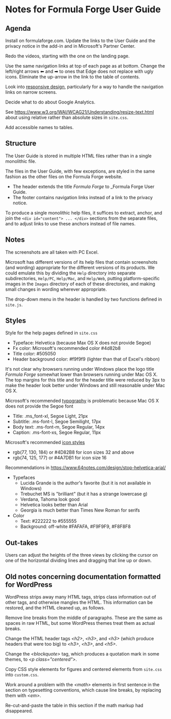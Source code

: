 # Notes for Formula Forge User Guide

## Agenda

Install on formulaforge.com.  Update the links to the User Guide and the privacy notice in the add-in and in Microsoft's Partner Center.

Redo the videos, starting with the one on the landing page.

Use the same navigation links at top of each page as at bottom.  Change the left/right arrows &#11013; and &#10145; to ones that Edge does not replace with ugly icons.  Eliminate the up-arrow in the link to the table of contents.

Look into [responsive design](https://www.w3schools.com/html/html_responsive.asp), particularly for a way to handle the navigation links on narrow screens.

Decide what to do about Google Analytics.

See <https://www.w3.org/WAI/WCAG21/Understanding/resize-text.html> about using relative rather than absolute sizes in `site.css`.

Add accessible names to tables.

## Structure

The User Guide is stored in multiple HTML files rather than in a single monolithic file.

The files in the User Guide, with few exceptions, are styled in the same fashion as the other files on the Formula Forge website.

- The header extends the title _Formula Forge_ to _Formula Forge User Guide.
- The footer contains navigation links instead of a link to the privacy notice.

To produce a single monolithic help files, it suffices to extract, anchor, and join the `<div id="content"> ... </div>` sections from the separate files, and to adjust links to use these anchors instead of file names.

## Notes

The screenshots are all taken with PC Excel.

Microsoft has different versions of its help files that contain screenshots (and wording) appropriate for the different versions of its products.  We could emulate this by dividing the `Help` directory into separate subdirectories, `Help/PC`, `Help/Mac`, and `Help/Web`, putting platform-specific images in the `Images` directory of each of these directories, and making small changes in wording wherever appropriate.

The drop-down menu in the header is handled by two functions defined in `site.js`.

## Styles

Style for the help pages defined in `site.css`

- Typeface: Helvetica (because Max OS X does not provide Segoe)
- Fx color: Microsoft's recommended color #4d82b8
- Title color: #505050
- Header background color: #f9f9f9 (lighter than that of Excel's ribbon)

It's not clear why browsers running under Windows place the logo title _Formula Forge_ somewhat lower than browsers running under Mac OS X.  The top margins for this title and for the header title were reduced by 3px to make the header look better under Windows and still reasonable under Mac OS X.

Microsoft's recommended [typography](https://docs.microsoft.com/en-us/office/dev/add-ins/design/add-in-typography) is problematic because Mac OS X does not provide the Segoe font

- Title: .ms_font-xl, Segoe Light, 21px
- Subtitle: .ms-font-l, Segoe Semilight, 17px
- Body text: .ms-font-m, Segoe Regular, 14px
- Caption: .ms-font-xs, Segoe Regular, 11px

Microsoft's recommended [icon styles](https://docs.microsoft.com/en-us/office/dev/add-ins/design/add-in-icons-monoline)

- rgb(77, 130, 184) or #4D82B8 for icon sizes 32 and above
- rgb(74, 125, 177) or #4A7DB1 for icon size 16

Recommendations in <https://www.64notes.com/design/stop-helvetica-arial/>

- Typefaces
  - Lucida Grande is the author's favorite (but it is not available in Windows)
  - Trebuchet MS is "brilliant" (but it has a strange lowercase g)
  - Verdana, Tahoma look good
  - Helvetica looks better than Arial
  - Georgia is much better than Times New Roman for serifs
- Color
  - Text: #222222 to #555555
  - Background: off-white #FAFAFA, #F9F9F9, #F8F8F8

## Out-takes

Users can adjust the heights of the three views by clicking the cursor on one of the horizontal dividing lines and dragging that line up or down.

## Old notes concerning documentation formatted for WordPress

WordPress strips away many HTML tags, strips class information out of other tags, and otherwise mangles the HTML.  This information can be restored, and the HTML cleaned up, as follows.

Remove line breaks from the middle of paragraphs.  These are the same as spaces in raw HTML, but some WordPress themes treat them as actual breaks.

Change the HTML header tags _&lt;h2&gt;_, _&lt;h3&gt;_, and _&lt;h3&gt;_ (which produce headers that were too big) to _&lt;h3&gt;_, _&lt;h3&gt;_, and _&lt;h5&gt;_.

Change the _&lt;blockquote&gt;_ tag, which produces a quotation mark in some themes, to _&lt;p class="centered"&gt;_.

Copy CSS style elements for figures and centered elements from `site.css` into `custom.css`.

Work around a problem with the _&lt;math&gt;_ elements in first sentence in the section on typesetting conventions, which cause line breaks, by replacing them with _&lt;em&gt;_.

Re-cut-and-paste the table in this section if the math markup had disappeared.
